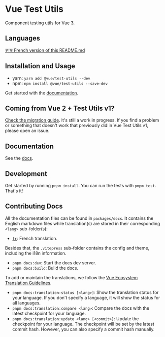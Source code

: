 # Vue Test Utils

Component testing utils for Vue 3.

## Languages

[🇫🇷 French version of this README.md](https://github.com/vuejs/test-utils/tree/main/docs/fr/README.md)

## Installation and Usage

- yarn: `yarn add @vue/test-utils --dev`
- npm: `npm install @vue/test-utils --save-dev`

Get started with the [documentation](https://test-utils.vuejs.org/).

## Coming from Vue 2 + Test Utils v1?

[Check the migration guide](https://test-utils.vuejs.org/migration/). It's still a work in progress. If you find a problem or something that doesn't work that previously did in Vue Test Utils v1, please open an issue.

## Documentation

See the [docs](https://test-utils.vuejs.org/).

## Development

Get started by running `pnpm install`. You can run the tests with `pnpm test`. That's it!

## Contributing Docs

All the documentation files can be found in `packages/docs`. It contains the English markdown files while translation(s) are stored in their corresponding `<lang>` sub-folder(s):

- [`fr`](https://github.com/vuejs/test-utils/tree/main/packages/docs/fr): French translation.

Besides that, the `.vitepress` sub-folder contains the config and theme, including the i18n information.

- `pnpm docs:dev`: Start the docs dev server.
- `pnpm docs:build`: Build the docs.

To add or maintain the translations, we follow the [Vue Ecosystem Translation Guidelines](https://github.com/vuejs-translations/guidelines/blob/main/README_ECOSYSTEM.md).

- `pnpm docs:translation:status [<lang>]`: Show the translation status for your language. If you don't specify a language, it will show the status for all languages.
- `pnpm docs:translation:compare <lang>`: Compare the docs with the latest checkpoint for your language.
- `pnpm docs:translation:update <lang> [<commit>]`: Update the checkpoint for your language. The checkpoint will be set by the latest commit hash. However, you can also specify a commit hash manually.
